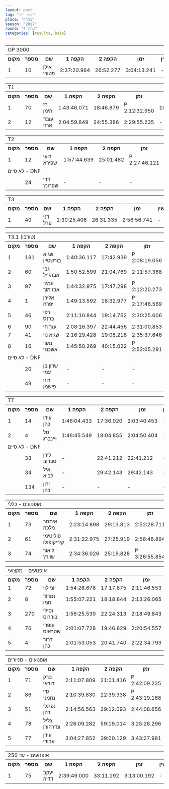 ```yaml
---
layout: post
tag: "ראלי רייד"
place: "מנוחה"
season: "2017"
round: "מרוץ 4"
categories: [results, baja]
---
```

<table class="line_color">
    <tr>
        <td colspan="99" class="title_font">OP 3000</td>
    </tr>
    <tr class="rnkh_bkcolor">
        <th class="rnkh_font">מקום</th>
        <th class="rnkh_font">מספר</th>
        <th class="rnkh_font">שם</th>
        <th class="rnkh_font">הקפה 1</th>
        <th class="rnkh_font">הקפה 2</th>
        <th class="rnkh_font">זמן</th>
        <th class="rnkh_font">עונשין</th>
        <th class="rnkh_font">פער</th>
    </tr>
    <tr class="rnk_bkcolor">
        <td class="rnk_font">1</td>
        <td class="rnk_font">10</td>
        <td class="rnk_font">אילן פטורי</td>
        <td class="rnk_font">2:37:20.964</td>
        <td class="rnk_font">26:52.277</td>
        <td class="rnk_font">3:04:13.241</td>
        <td class="rnk_font">-</td>
        <td class="rnk_font">-</td>
    </tr>
</table>
<table class="line_color">
    <tr>
        <td colspan="99" class="title_font">T1</td>
    </tr>
    <tr class="rnkh_bkcolor">
        <th class="rnkh_font">מקום</th>
        <th class="rnkh_font">מספר</th>
        <th class="rnkh_font">שם</th>
        <th class="rnkh_font">הקפה 1</th>
        <th class="rnkh_font">הקפה 2</th>
        <th class="rnkh_font">זמן</th>
        <th class="rnkh_font">עונשין</th>
        <th class="rnkh_font">פער</th>
    </tr>
    <tr class="rnk_bkcolor">
        <td class="rnk_font">1</td>
        <td class="rnk_font">70</td>
        <td class="rnk_font">רז הימן</td>
        <td class="rnk_font">1:43:46.071</td>
        <td class="rnk_font">18:46.879</td>
        <td class="rnk_font penalty">P 2:12:32.950</td>
        <td class="rnk_font">10:00.000</td>
        <td class="rnk_font">-</td>
    </tr>
    <tr class="rnk_bkcolor">
        <td class="rnk_font">2</td>
        <td class="rnk_font">12</td>
        <td class="rnk_font">עובד ארזי</td>
        <td class="rnk_font">2:04:59.849</td>
        <td class="rnk_font">24:55.386</td>
        <td class="rnk_font">2:29:55.235</td>
        <td class="rnk_font">-</td>
        <td class="rnk_font">17:22.285</td>
    </tr>
</table>
<table class="line_color">
    <tr>
        <td colspan="99" class="title_font">T2</td>
    </tr>
    <tr class="rnkh_bkcolor">
        <th class="rnkh_font">מקום</th>
        <th class="rnkh_font">מספר</th>
        <th class="rnkh_font">שם</th>
        <th class="rnkh_font">הקפה 1</th>
        <th class="rnkh_font">הקפה 2</th>
        <th class="rnkh_font">זמן</th>
        <th class="rnkh_font">עונשין</th>
        <th class="rnkh_font">פער</th>
    </tr>
    <tr class="rnk_bkcolor">
        <td class="rnk_font">1</td>
        <td class="rnk_font">12</td>
        <td class="rnk_font">רועי שפירא</td>
        <td class="rnk_font">1:57:44.639</td>
        <td class="rnk_font">25:01.482</td>
        <td class="rnk_font penalty">P 2:27:46.121</td>
        <td class="rnk_font">5:00.000</td>
        <td class="rnk_font">-</td>
    </tr>
    <tr>
        <td colspan="99" class="subtitle_font">לא סיים - DNF</td>
    </tr>
    <tr class="rnk_bkcolor">
        <td class="rnk_font"></td>
        <td class="rnk_font">24</td>
        <td class="rnk_font">דדי שפרונץ</td>
        <td class="rnk_font">-</td>
        <td class="rnk_font">-</td>
        <td class="rnk_font">-</td>
        <td class="rnk_font">-</td>
        <td class="rnk_font">2 הקפות</td>
    </tr>
</table>
<table class="line_color">
    <tr>
        <td colspan="99" class="title_font">T3</td>
    </tr>
    <tr class="rnkh_bkcolor">
        <th class="rnkh_font">מקום</th>
        <th class="rnkh_font">מספר</th>
        <th class="rnkh_font">שם</th>
        <th class="rnkh_font">הקפה 1</th>
        <th class="rnkh_font">הקפה 2</th>
        <th class="rnkh_font">זמן</th>
        <th class="rnkh_font">עונשין</th>
        <th class="rnkh_font">פער</th>
    </tr>
    <tr class="rnk_bkcolor">
        <td class="rnk_font">1</td>
        <td class="rnk_font">40</td>
        <td class="rnk_font">דני פרל</td>
        <td class="rnk_font">2:30:25.406</td>
        <td class="rnk_font">26:31.335</td>
        <td class="rnk_font">2:56:56.741</td>
        <td class="rnk_font">-</td>
        <td class="rnk_font">-</td>
    </tr>
</table>
<table class="line_color">
    <tr>
        <td colspan="99" class="title_font">T3.1 (טורבו)</td>
    </tr>
    <tr class="rnkh_bkcolor">
        <th class="rnkh_font">מקום</th>
        <th class="rnkh_font">מספר</th>
        <th class="rnkh_font">שם</th>
        <th class="rnkh_font">הקפה 1</th>
        <th class="rnkh_font">הקפה 2</th>
        <th class="rnkh_font">זמן</th>
        <th class="rnkh_font">עונשין</th>
        <th class="rnkh_font">פער</th>
    </tr>
    <tr class="rnk_bkcolor">
        <td class="rnk_font">1</td>
        <td class="rnk_font">181</td>
        <td class="rnk_font">שגיא בורשטיין</td>
        <td class="rnk_font">1:40:36.117</td>
        <td class="rnk_font">17:42.939</td>
        <td class="rnk_font penalty">P 2:08:19.056</td>
        <td class="rnk_font">10:00.000</td>
        <td class="rnk_font">-</td>
    </tr>
    <tr class="rnk_bkcolor">
        <td class="rnk_font">2</td>
        <td class="rnk_font">60</td>
        <td class="rnk_font">גבי אברג'יל</td>
        <td class="rnk_font">1:50:52.599</td>
        <td class="rnk_font">21:04.769</td>
        <td class="rnk_font">2:11:57.368</td>
        <td class="rnk_font">-</td>
        <td class="rnk_font">3:38.312</td>
    </tr>
    <tr class="rnk_bkcolor">
        <td class="rnk_font">3</td>
        <td class="rnk_font">97</td>
        <td class="rnk_font">עמיר אבו מוך</td>
        <td class="rnk_font">1:44:32.975</td>
        <td class="rnk_font">17:47.298</td>
        <td class="rnk_font penalty">P 2:12:20.273</td>
        <td class="rnk_font">10:00.000</td>
        <td class="rnk_font">4:01.217</td>
    </tr>
    <tr class="rnk_bkcolor">
        <td class="rnk_font">4</td>
        <td class="rnk_font">1</td>
        <td class="rnk_font">אלירן יפרח</td>
        <td class="rnk_font">1:49:13.592</td>
        <td class="rnk_font">18:32.977</td>
        <td class="rnk_font penalty">P 2:17:46.569</td>
        <td class="rnk_font">10:00.000</td>
        <td class="rnk_font">9:27.513</td>
    </tr>
    <tr class="rnk_bkcolor">
        <td class="rnk_font">5</td>
        <td class="rnk_font">46</td>
        <td class="rnk_font">רפי ברנס</td>
        <td class="rnk_font">2:11:10.844</td>
        <td class="rnk_font">19:14.762</td>
        <td class="rnk_font">2:30:25.606</td>
        <td class="rnk_font">-</td>
        <td class="rnk_font">22:06.550</td>
    </tr>
    <tr class="rnk_bkcolor">
        <td class="rnk_font">6</td>
        <td class="rnk_font">90</td>
        <td class="rnk_font">עזר חי</td>
        <td class="rnk_font">2:08:16.397</td>
        <td class="rnk_font">22:44.456</td>
        <td class="rnk_font">2:31:00.853</td>
        <td class="rnk_font">-</td>
        <td class="rnk_font">22:41.797</td>
    </tr>
    <tr class="rnk_bkcolor">
        <td class="rnk_font">7</td>
        <td class="rnk_font">41</td>
        <td class="rnk_font">שגיא נוי</td>
        <td class="rnk_font">2:16:29.428</td>
        <td class="rnk_font">19:08.218</td>
        <td class="rnk_font">2:35:37.646</td>
        <td class="rnk_font">-</td>
        <td class="rnk_font">27:18.590</td>
    </tr>
    <tr class="rnk_bkcolor">
        <td class="rnk_font">8</td>
        <td class="rnk_font">16</td>
        <td class="rnk_font">נאור אשכנזי</td>
        <td class="rnk_font">1:45:50.269</td>
        <td class="rnk_font">40:15.022</td>
        <td class="rnk_font penalty">P 2:52:05.291</td>
        <td class="rnk_font">26:00.000</td>
        <td class="rnk_font">43:46.235</td>
    </tr>
    <tr>
        <td colspan="99" class="subtitle_font">לא סיים - DNF</td>
    </tr>
    <tr class="rnk_bkcolor">
        <td class="rnk_font"></td>
        <td class="rnk_font">20</td>
        <td class="rnk_font">שרון בן עמי</td>
        <td class="rnk_font">-</td>
        <td class="rnk_font">-</td>
        <td class="rnk_font">-</td>
        <td class="rnk_font">-</td>
        <td class="rnk_font">2 הקפות</td>
    </tr>
    <tr class="rnk_bkcolor">
        <td class="rnk_font"></td>
        <td class="rnk_font">49</td>
        <td class="rnk_font">רוני פישמן</td>
        <td class="rnk_font">-</td>
        <td class="rnk_font">-</td>
        <td class="rnk_font">-</td>
        <td class="rnk_font">-</td>
        <td class="rnk_font">2 הקפות</td>
    </tr>
</table>
<table class="line_color">
    <tr>
        <td colspan="99" class="title_font">TT</td>
    </tr>
    <tr class="rnkh_bkcolor">
        <th class="rnkh_font">מקום</th>
        <th class="rnkh_font">מספר</th>
        <th class="rnkh_font">שם</th>
        <th class="rnkh_font">הקפה 1</th>
        <th class="rnkh_font">הקפה 2</th>
        <th class="rnkh_font">זמן</th>
        <th class="rnkh_font">עונשין</th>
        <th class="rnkh_font">פער</th>
    </tr>
    <tr class="rnk_bkcolor">
        <td class="rnk_font">1</td>
        <td class="rnk_font">14</td>
        <td class="rnk_font">עידו כהן</td>
        <td class="rnk_font">1:46:04.433</td>
        <td class="rnk_font">17:36.020</td>
        <td class="rnk_font">2:03:40.453</td>
        <td class="rnk_font">-</td>
        <td class="rnk_font">-</td>
    </tr>
    <tr class="rnk_bkcolor">
        <td class="rnk_font">2</td>
        <td class="rnk_font">4</td>
        <td class="rnk_font">טל ויינברג</td>
        <td class="rnk_font">1:46:45.549</td>
        <td class="rnk_font">18:04.855</td>
        <td class="rnk_font">2:04:50.404</td>
        <td class="rnk_font">-</td>
        <td class="rnk_font">1:09.951</td>
    </tr>
    <tr>
        <td colspan="99" class="subtitle_font">לא סיים - DNF</td>
    </tr>
    <tr class="rnk_bkcolor">
        <td class="rnk_font"></td>
        <td class="rnk_font">33</td>
        <td class="rnk_font">לירן סברוב</td>
        <td class="rnk_font">-</td>
        <td class="rnk_font">22:41.212</td>
        <td class="rnk_font">22:41.212</td>
        <td class="rnk_font">-</td>
        <td class="rnk_font">1 הקפה</td>
    </tr>
    <tr class="rnk_bkcolor">
        <td class="rnk_font"></td>
        <td class="rnk_font">34</td>
        <td class="rnk_font">איל לביא</td>
        <td class="rnk_font">-</td>
        <td class="rnk_font">29:42.143</td>
        <td class="rnk_font">29:42.143</td>
        <td class="rnk_font">-</td>
        <td class="rnk_font">1 הקפה</td>
    </tr>
    <tr class="rnk_bkcolor">
        <td class="rnk_font"></td>
        <td class="rnk_font">134</td>
        <td class="rnk_font">ירון כהן</td>
        <td class="rnk_font">-</td>
        <td class="rnk_font">-</td>
        <td class="rnk_font">-</td>
        <td class="rnk_font">-</td>
        <td class="rnk_font">2 הקפות</td>
    </tr>
</table>
<table class="line_color">
    <tr>
        <td colspan="99" class="title_font">אופנועים - כללי</td>
    </tr>
    <tr class="rnkh_bkcolor">
        <th class="rnkh_font">מקום</th>
        <th class="rnkh_font">מספר</th>
        <th class="rnkh_font">שם</th>
        <th class="rnkh_font">הקפה 1</th>
        <th class="rnkh_font">הקפה 2</th>
        <th class="rnkh_font">זמן</th>
        <th class="rnkh_font">עונשין</th>
        <th class="rnkh_font">פער</th>
    </tr>
    <tr class="rnk_bkcolor">
        <td class="rnk_font">1</td>
        <td class="rnk_font">73</td>
        <td class="rnk_font">איתמר מלכה</td>
        <td class="rnk_font">2:23:14.898</td>
        <td class="rnk_font">29:13.813</td>
        <td class="rnk_font">2:52:28.711</td>
        <td class="rnk_font">-</td>
        <td class="rnk_font">-</td>
    </tr>
    <tr class="rnk_bkcolor">
        <td class="rnk_font">2</td>
        <td class="rnk_font">61</td>
        <td class="rnk_font">פוליטימי קיריקופולו</td>
        <td class="rnk_font">2:31:22.975</td>
        <td class="rnk_font">27:25.919</td>
        <td class="rnk_font">2:58:48.894</td>
        <td class="rnk_font">-</td>
        <td class="rnk_font">6:20.183</td>
    </tr>
    <tr class="rnk_bkcolor">
        <td class="rnk_font">3</td>
        <td class="rnk_font">74</td>
        <td class="rnk_font">ליאור שוורץ</td>
        <td class="rnk_font">2:34:36.026</td>
        <td class="rnk_font">25:19.828</td>
        <td class="rnk_font penalty">P 3:26:55.854</td>
        <td class="rnk_font">27:00.000</td>
        <td class="rnk_font">34:27.143</td>
    </tr>
</table>
<table class="line_color">
    <tr>
        <td colspan="99" class="title_font">אופנועים - מקצועי</td>
    </tr>
    <tr class="rnkh_bkcolor">
        <th class="rnkh_font">מקום</th>
        <th class="rnkh_font">מספר</th>
        <th class="rnkh_font">שם</th>
        <th class="rnkh_font">הקפה 1</th>
        <th class="rnkh_font">הקפה 2</th>
        <th class="rnkh_font">זמן</th>
        <th class="rnkh_font">עונשין</th>
        <th class="rnkh_font">פער</th>
    </tr>
    <tr class="rnk_bkcolor">
        <td class="rnk_font">1</td>
        <td class="rnk_font">72</td>
        <td class="rnk_font">יוני לוי</td>
        <td class="rnk_font">1:54:28.678</td>
        <td class="rnk_font">17:17.875</td>
        <td class="rnk_font">2:11:46.553</td>
        <td class="rnk_font">-</td>
        <td class="rnk_font">-</td>
    </tr>
    <tr class="rnk_bkcolor">
        <td class="rnk_font">2</td>
        <td class="rnk_font">8</td>
        <td class="rnk_font">נמרוד חמו</td>
        <td class="rnk_font">1:55:07.221</td>
        <td class="rnk_font">18:18.844</td>
        <td class="rnk_font">2:13:26.065</td>
        <td class="rnk_font">-</td>
        <td class="rnk_font">1:39.512</td>
    </tr>
    <tr class="rnk_bkcolor">
        <td class="rnk_font">3</td>
        <td class="rnk_font">270</td>
        <td class="rnk_font">וסילי בודרוס</td>
        <td class="rnk_font">1:56:25.530</td>
        <td class="rnk_font">22:24.313</td>
        <td class="rnk_font">2:18:49.843</td>
        <td class="rnk_font">-</td>
        <td class="rnk_font">7:03.290</td>
    </tr>
    <tr class="rnk_bkcolor">
        <td class="rnk_font">4</td>
        <td class="rnk_font">76</td>
        <td class="rnk_font">עופרי שטראוס</td>
        <td class="rnk_font">2:01:07.728</td>
        <td class="rnk_font">19:46.829</td>
        <td class="rnk_font">2:20:54.557</td>
        <td class="rnk_font">-</td>
        <td class="rnk_font">9:08.004</td>
    </tr>
    <tr class="rnk_bkcolor">
        <td class="rnk_font">5</td>
        <td class="rnk_font">4</td>
        <td class="rnk_font">דרור כהן</td>
        <td class="rnk_font">2:01:53.053</td>
        <td class="rnk_font">20:41.740</td>
        <td class="rnk_font">2:22:34.793</td>
        <td class="rnk_font">-</td>
        <td class="rnk_font">10:48.240</td>
    </tr>
</table>
<table class="line_color">
    <tr>
        <td colspan="99" class="title_font">אופנועים - סניורים</td>
    </tr>
    <tr class="rnkh_bkcolor">
        <th class="rnkh_font">מקום</th>
        <th class="rnkh_font">מספר</th>
        <th class="rnkh_font">שם</th>
        <th class="rnkh_font">הקפה 1</th>
        <th class="rnkh_font">הקפה 2</th>
        <th class="rnkh_font">זמן</th>
        <th class="rnkh_font">עונשין</th>
        <th class="rnkh_font">פער</th>
    </tr>
    <tr class="rnk_bkcolor">
        <td class="rnk_font">1</td>
        <td class="rnk_font">71</td>
        <td class="rnk_font">ברק דודאי</td>
        <td class="rnk_font">2:11:07.809</td>
        <td class="rnk_font">21:01.416</td>
        <td class="rnk_font penalty">P 2:42:09.225</td>
        <td class="rnk_font">10:00.000</td>
        <td class="rnk_font">-</td>
    </tr>
    <tr class="rnk_bkcolor">
        <td class="rnk_font">2</td>
        <td class="rnk_font">86</td>
        <td class="rnk_font">גדי נחמני</td>
        <td class="rnk_font">2:10:39.830</td>
        <td class="rnk_font">22:39.338</td>
        <td class="rnk_font penalty">P 2:43:19.168</td>
        <td class="rnk_font">10:00.000</td>
        <td class="rnk_font">1:09.943</td>
    </tr>
    <tr class="rnk_bkcolor">
        <td class="rnk_font">3</td>
        <td class="rnk_font">51</td>
        <td class="rnk_font">נפתלי דהן</td>
        <td class="rnk_font">2:14:56.563</td>
        <td class="rnk_font">29:12.093</td>
        <td class="rnk_font">2:44:08.656</td>
        <td class="rnk_font">-</td>
        <td class="rnk_font">1:59.431</td>
    </tr>
    <tr class="rnk_bkcolor">
        <td class="rnk_font">4</td>
        <td class="rnk_font">78</td>
        <td class="rnk_font">צליל ונדרהורן</td>
        <td class="rnk_font">2:26:09.282</td>
        <td class="rnk_font">59:19.014</td>
        <td class="rnk_font">3:25:28.296</td>
        <td class="rnk_font">-</td>
        <td class="rnk_font">43:19.071</td>
    </tr>
    <tr class="rnk_bkcolor">
        <td class="rnk_font">5</td>
        <td class="rnk_font">77</td>
        <td class="rnk_font">עידן עבודי</td>
        <td class="rnk_font">3:04:27.852</td>
        <td class="rnk_font">39:00.129</td>
        <td class="rnk_font">3:43:27.981</td>
        <td class="rnk_font">-</td>
        <td class="rnk_font">1:01:18.756</td>
    </tr>
</table>
<table class="line_color">
    <tr>
        <td colspan="99" class="title_font">אופנועים - עד 250</td>
    </tr>
    <tr class="rnkh_bkcolor">
        <th class="rnkh_font">מקום</th>
        <th class="rnkh_font">מספר</th>
        <th class="rnkh_font">שם</th>
        <th class="rnkh_font">הקפה 1</th>
        <th class="rnkh_font">הקפה 2</th>
        <th class="rnkh_font">זמן</th>
        <th class="rnkh_font">עונשין</th>
        <th class="rnkh_font">פער</th>
    </tr>
    <tr class="rnk_bkcolor">
        <td class="rnk_font">1</td>
        <td class="rnk_font">75</td>
        <td class="rnk_font">יעקב דדיה</td>
        <td class="rnk_font">2:39:49.000</td>
        <td class="rnk_font">33:11.192</td>
        <td class="rnk_font">3:13:00.192</td>
        <td class="rnk_font">-</td>
        <td class="rnk_font">-</td>
    </tr>
</table>
